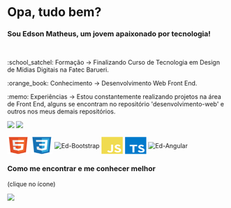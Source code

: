 # Opa, tudo bem?
### Sou Edson Matheus, um jovem apaixonado por tecnologia!   

<br>
<p>:school_satchel: Formação -> Finalizando Curso de Tecnologia em Design de Mídias Digitais na Fatec Barueri.</p>
<p>:orange_book: Conhecimento -> Desenvolvimento Web Front End.</p>
<p>:memo: Experiências -> Estou constantemente realizando projetos na área de Front End, alguns se encontram no repositório 'desenvolvimento-web' e outros nos meus demais repositórios.</p>

<!-- Github Stats  -->
<div>
    <img height="220em" src="https://github-readme-stats.vercel.app/api?username=ed-matheus&show_icons=true&theme=algolia" />
    <img height="220em" src="https://github-readme-stats.vercel.app/api/top-langs/?username=ed-matheus&layout=compact$langs_count=8&theme=algolia&height=900"/>
</div>    

<div style="display: inline_block"><br>
  <img align="center" alt="Ed-HTML" height="40" width="50" src="https://raw.githubusercontent.com/devicons/devicon/master/icons/html5/html5-original.svg">
  <img align="center" alt="Ed-CSS" height="40" width="50" src="https://raw.githubusercontent.com/devicons/devicon/master/icons/css3/css3-original.svg">
  <img align="center" alt="Ed-Bootstrap" height="40" width="50" src="https://cdn.jsdelivr.net/gh/devicons/devicon/icons/bootstrap/bootstrap-original.svg" />
  <img align="center" alt="Ed-Js" height="40" width="50" src="https://raw.githubusercontent.com/devicons/devicon/master/icons/javascript/javascript-plain.svg">
  <img align="center" alt="Ed-Ts" height="40" width="50" src="https://raw.githubusercontent.com/devicons/devicon/master/icons/typescript/typescript-plain.svg">
  <img align="center" alt="Ed-Angular" height="40" width="50" src="https://cdn.jsdelivr.net/gh/devicons/devicon/icons/angularjs/angularjs-plain.svg">
</div>

### Como me encontrar e me conhecer melhor 
<p>(clique no ícone)</p>
<a href="https://www.linkedin.com/in/edson-matheus-b5a0171ba/" target="_blank">
<img src="https://cdn.jsdelivr.net/gh/devicons/devicon/icons/linkedin/linkedin-original.svg" href="https://www.linkedin.com/in/edson-matheus-b5a0171ba/" height=50px weight=50px />
</a>
